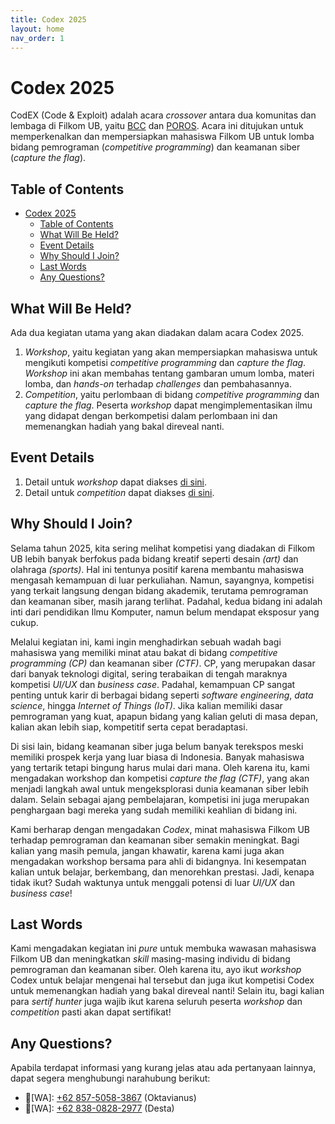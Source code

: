 ```yaml
---
title: Codex 2025
layout: home
nav_order: 1
---
```


# Codex 2025

CodEX (Code & Exploit) adalah acara _crossover_ antara dua komunitas dan lembaga di Filkom UB, yaitu [BCC](https://www.instagram.com/bccfilkom) dan [POROS](https://www.instagram.com/porosfilkom/). Acara ini ditujukan untuk memperkenalkan  dan mempersiapkan mahasiswa Filkom UB untuk lomba bidang pemrograman (_competitive programming_) dan keamanan siber (_capture the flag_).

## Table of Contents

- [Codex 2025](#codex-2025)
  - [Table of Contents](#table-of-contents)
  - [What Will Be Held?](#what-will-be-held)
  - [Event Details](#event-details)
  - [Why Should I Join?](#why-should-i-join)
  - [Last Words](#last-words)
  - [Any Questions?](#any-questions)

## What Will Be Held?

Ada dua kegiatan utama yang akan diadakan dalam acara Codex 2025.

1. _Workshop_, yaitu kegiatan yang akan mempersiapkan mahasiswa untuk mengikuti kompetisi _competitive programming_ dan _capture the flag_. _Workshop_ ini akan membahas tentang gambaran umum lomba, materi lomba, dan _hands-on_ terhadap _challenges_ dan pembahasannya.
2. _Competition_, yaitu perlombaan di bidang _competitive programming_ dan _capture the flag_. Peserta _workshop_ dapat mengimplementasikan ilmu yang didapat dengan berkompetisi dalam perlombaan ini dan memenangkan hadiah yang bakal direveal nanti.

## Event Details

1. Detail untuk _workshop_ dapat diakses [di sini](./docs/workshop.html).
2. Detail untuk _competition_ dapat diakses [di sini](./docs/competitions/).

## Why Should I Join?

Selama tahun 2025, kita sering melihat kompetisi yang diadakan di Filkom UB lebih banyak berfokus pada bidang kreatif seperti desain _(art)_ dan olahraga _(sports)_. Hal ini tentunya positif karena membantu mahasiswa mengasah kemampuan di luar perkuliahan. Namun, sayangnya, kompetisi yang terkait langsung dengan bidang akademik, terutama pemrograman dan keamanan siber, masih jarang terlihat. Padahal, kedua bidang ini adalah inti dari pendidikan Ilmu Komputer, namun belum mendapat eksposur yang cukup.

Melalui kegiatan ini, kami ingin menghadirkan sebuah wadah bagi mahasiswa yang memiliki minat atau bakat di bidang _competitive programming (CP)_ dan keamanan siber _(CTF)_. CP, yang merupakan dasar dari banyak teknologi digital, sering terabaikan di tengah maraknya kompetisi _UI/UX_ dan _business case_. Padahal, kemampuan CP sangat penting untuk karir di berbagai bidang seperti _software engineering_, _data science_, hingga _Internet of Things (IoT)_. Jika kalian memiliki dasar pemrograman yang kuat, apapun bidang yang kalian geluti di masa depan, kalian akan lebih siap, kompetitif serta cepat beradaptasi.

Di sisi lain, bidang keamanan siber juga belum banyak terekspos meski memiliki prospek kerja yang luar biasa di Indonesia. Banyak mahasiswa yang tertarik tetapi bingung harus mulai dari mana. Oleh karena itu, kami mengadakan workshop dan kompetisi _capture the flag (CTF)_, yang akan menjadi langkah awal untuk mengeksplorasi dunia keamanan siber lebih dalam. Selain sebagai ajang pembelajaran, kompetisi ini juga merupakan penghargaan bagi mereka yang sudah memiliki keahlian di bidang ini.

Kami berharap dengan mengadakan _Codex_, minat mahasiswa Filkom UB terhadap pemrograman dan keamanan siber semakin meningkat. Bagi kalian yang masih pemula, jangan khawatir, karena kami juga akan mengadakan workshop bersama para ahli di bidangnya. Ini kesempatan kalian untuk belajar, berkembang, dan menorehkan prestasi. Jadi, kenapa tidak ikut? Sudah waktunya untuk menggali potensi di luar _UI/UX_ dan _business case_!

## Last Words

Kami mengadakan kegiatan ini _pure_ untuk membuka wawasan mahasiswa Filkom UB dan meningkatkan _skill_ masing-masing individu di bidang pemrograman dan keamanan siber. Oleh karena itu, ayo ikut _workshop_ Codex untuk belajar mengenai hal tersebut dan juga ikut kompetisi Codex untuk memenangkan hadiah yang bakal direveal nanti! Selain itu, bagi kalian para _sertif hunter_ juga wajib ikut karena seluruh peserta _workshop_ dan _competition_ pasti akan dapat sertifikat!

## Any Questions?

Apabila terdapat informasi yang kurang jelas atau ada pertanyaan lainnya, dapat segera menghubungi narahubung berikut:

- 👤[WA]: [+62 857-5058-3867](https://wa.me/+6285750583867) (Oktavianus)
- 👤[WA]: [+62 838-0828-2977](https://wa.me/+6283808282977) (Desta)

